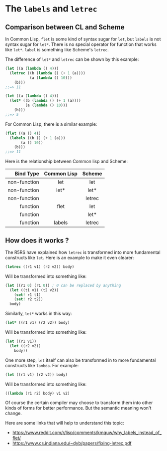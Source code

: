# The `labels` and `letrec`


## Comparison between CL and Scheme

In Common Lisp, `flet` is some kind of syntax sugar for `let`, but `labels` is not syntax sugar for `let*`. There is no special operator for function that works like `let*`. `label` is something like Scheme's `letrec`.

The difference of `let*` and `letrec` can be shown by this example:
```scheme
(let ((a (lambda () 4)))
  (letrec ((b (lambda () (+ 1 (a))))
           (a (lambda () 10)))
    (b)))
;;=> 11

(let ((a (lambda () 4)))
  (let* ((b (lambda () (+ 1 (a))))
         (a (lambda () 10)))
    (b)))
;;=> 5
```

For Common Lisp, there is a similar example:

```commonlisp
(flet ((a () 4))
  (labels ((b () (+ 1 (a)))
	   (a () 10))
    (b)))
;;=> 11
```

Here is the relationship between Common lisp and Scheme:

| Bind Type    | Common Lisp | Scheme |
| -----------: | :---------: | :----: |
| non-function | let         | let    |
| non-function | let*        | let*   |
| non-function |             | letrec |
|     function | flet        | let    |
|     function |             | let*   |
|     function | labels      | letrec |



## How does it works ?

The R5RS have explained how `letrec` is transformed into more fundamental constructs like `let`. Here is an example to make it even clearer:

```scheme
(letrec ((r1 v1) (r2 v2)) body)
```

Will be transformed into something like:

```scheme
(let ((r1 0) (r1 0)) ; 0 can be replaced by anything
  (let ((t1 v1) (t2 v2))
    (set! r1 t1)
    (set! r2 t2))
  body)
```

Similarly, `let*` works in this way:

```scheme
(let* ((r1 v1) (r2 v2)) body)
```

Will be transformed into something like:

```scheme
(let ((r1 v1))
  (let ((r2 v2))
    body))
```

One more step, `let` itself can also be transformed in to more fundamental constructs like `lambda`. For example:

```scheme
(let ((r1 v1) (r2 v2)) body)
```

Will be transformed into something like:

```scheme
((lambda (r1 r2) body) v1 v2)
```

Of course the certain compiler may choose to transform them into other kinds of forms for better performance. But the semantic meaning won't change.

Here are some links that will help to understand this topic:

- <https://www.reddit.com/r/lisp/comments/kmquw/why_labels_instead_of_flet/>
- <https://www.cs.indiana.edu/~dyb/papers/fixing-letrec.pdf>
